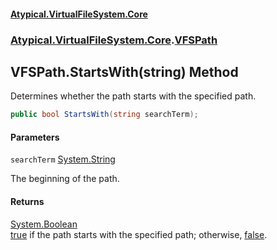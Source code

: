 #### [Atypical.VirtualFileSystem.Core](VirtualFileSystem.md 'VirtualFileSystem')
### [Atypical.VirtualFileSystem.Core](VirtualFileSystem.md#Atypical.VirtualFileSystem.Core 'Atypical.VirtualFileSystem.Core').[VFSPath](VFSPath.md 'Atypical.VirtualFileSystem.Core.VFSPath')

## VFSPath.StartsWith(string) Method

Determines whether the path starts with the specified path.

```csharp
public bool StartsWith(string searchTerm);
```
#### Parameters

<a name='Atypical.VirtualFileSystem.Core.VFSPath.StartsWith(string).searchTerm'></a>

`searchTerm` [System.String](https://docs.microsoft.com/en-us/dotnet/api/System.String 'System.String')

The beginning of the path.

#### Returns
[System.Boolean](https://docs.microsoft.com/en-us/dotnet/api/System.Boolean 'System.Boolean')  
[true](https://docs.microsoft.com/en-us/dotnet/csharp/language-reference/builtin-types/bool 'https://docs.microsoft.com/en-us/dotnet/csharp/language-reference/builtin-types/bool') if the path starts with the specified path; otherwise, [false](https://docs.microsoft.com/en-us/dotnet/csharp/language-reference/builtin-types/bool 'https://docs.microsoft.com/en-us/dotnet/csharp/language-reference/builtin-types/bool').